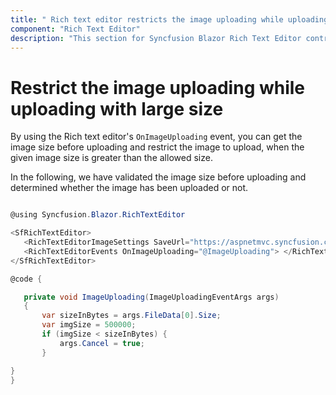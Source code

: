 ```yaml
---
title: " Rich text editor restricts the image uploading while uploading with large size"
component: "Rich Text Editor"
description: "This section for Syncfusion Blazor Rich Text Editor control explains about, how to restrict the image to upload, when the given image size is greater than the allowed size"
---
```


# Restrict the image uploading while uploading with large size

By using the Rich text editor's `OnImageUploading` event, you can get the image size before uploading and restrict the image to upload, when the given image size is greater than the allowed size.

In the following, we have validated the image size before uploading and determined whether the image has been uploaded or not.

 ```csharp

@using Syncfusion.Blazor.RichTextEditor

<SfRichTextEditor>
    <RichTextEditorImageSettings SaveUrl="https://aspnetmvc.syncfusion.com/services/api/uploadbox/Save" Path="./Images/"></RichTextEditorImageSettings>
    <RichTextEditorEvents OnImageUploading="@ImageUploading"> </RichTextEditorEvents>
</SfRichTextEditor>

@code {

    private void ImageUploading(ImageUploadingEventArgs args)
    {
        var sizeInBytes = args.FileData[0].Size;
        var imgSize = 500000;
        if (imgSize < sizeInBytes) {
            args.Cancel = true;
        }

}
}